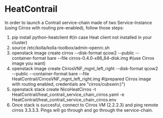 # HeatContrail

In order to launch a Contrail service-chain made of two Service-Instance (using Cirros with routing pre-enabled), follow those steps:

1) pip install python-heatclient #(in case Heat client not installed in your cluster)
2) source /etc/kolla/kolla-toolbox/admin-openrc.sh
3) openstack image create cirros --disk-format qcow2 --public --container-format bare --file cirros-0.4.0-x86_64-disk.img #(use Cirros image you want)
4) openstack image create CirrosVNF_mgnt_left_right --disk-format qcow2 --public --container-format bare --file HeatContrail/CirrosVNF_mgnt_left_right.img #(prepared Cirros image with routing enabled, credentials are "cirros/cubswin:)")
5) openstack stack create NicoHeatCirros -t HeatContrail/heat_contrail_service_chain_cirros.yaml -e HeatContrail/heat_contrail_service_chain_cirros.env
6) Once stack is succesful, connect to Cirros VM (2.2.2.3) and ping remote cirros 3.3.3.3. Pings will go through and go through the service-chain.
